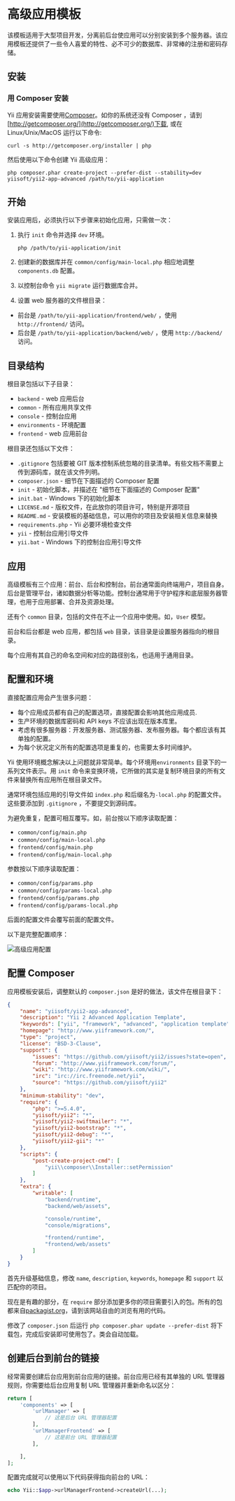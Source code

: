 高级应用模板
=============================

该模板适用于大型项目开发，分离前后台使应用可以分别安装到多个服务器。该应用模板还提供了一些令人喜爱的特性、必不可少的数据库、非常棒的注册和密码存储。

安装
------------

### 用 Composer 安装

Yii 应用安装需要使用[Composer](http://getcomposer.org/)。如你的系统还没有 Composer ，请到
[http://getcomposer.org/](http://getcomposer.org/)下载, 或在 Linux/Unix/MacOS 运行以下命令:

~~~
curl -s http://getcomposer.org/installer | php
~~~

然后使用以下命令创建 Yii 高级应用：

~~~
php composer.phar create-project --prefer-dist --stability=dev yiisoft/yii2-app-advanced /path/to/yii-application
~~~

开始
---------------

安装应用后，必须执行以下步骤来初始化应用，只需做一次：

1. 执行 `init` 命令并选择 `dev` 环境。

   ```
   php /path/to/yii-application/init
   ```
2. 创建新的数据库并在 `common/config/main-local.php` 相应地调整 `components.db` 配置。
3. 以控制台命令 `yii migrate` 运行数据库合并。
4. 设置 web 服务器的文件根目录：

- 前台是 `/path/to/yii-application/frontend/web/` ，使用 `http://frontend/` 访问。
- 后台是 `/path/to/yii-application/backend/web/` ，使用 `http://backend/` 访问。

目录结构
-------------------

根目录包括以下子目录：

- `backend` - web 应用后台
- `common` - 所有应用共享文件
- `console` - 控制台应用
- `environments` - 环境配置
- `frontend` - web 应用前台

根目录还包括以下文件：

- `.gitignore` 包括要被 GIT 版本控制系统忽略的目录清单。有些文档不需要上传到源码库，就在该文件列明。
- `composer.json` - 细节在下面描述的 Composer 配置
- `init` - 初始化脚本，并描述在 "细节在下面描述的 Composer 配置"
- `init.bat` - Windows 下的初始化脚本
- `LICENSE.md` - 版权文件，在此放你的项目许可，特别是开源项目
- `README.md` - 安装模板的基础信息，可以用你的项目及安装相关信息来替换
- `requirements.php` - Yii 必要环境检查文件
- `yii` - 控制台应用引导文件
- `yii.bat` - Windows 下的控制台应用引导文件

应用
------------

高级模板有三个应用：前台、后台和控制台。前台通常面向终端用户，项目自身。后台是管理平台，诸如数据分析等功能。控制台通常用于守护程序和底层服务器管理，也用于应用部署、合并及资源处理。

还有个 `common` 目录，包括的文件在不止一个应用中使用。如，`User` 模型。

前台和后台都是 web 应用，都包括 `web` 目录，该目录是设置服务器指向的根目录。

每个应用有其自己的命名空间和对应的路径别名，也适用于通用目录。

配置和环境
--------------

直接配置应用会产生很多问题：

- 每个应用成员都有自己的配置选项，直接配置会影响其他应用成员.
- 生产环境的数据库密码和 API keys 不应该出现在版本库里。
- 考虑有很多服务器：开发服务器、测试服务器、发布服务器。每个都应该有其单独的配置。
- 为每个状况定义所有的配置选项是重复的，也需要太多时间维护。

Yii 使用环境概念解决以上问题就非常简单。每个环境用`environments` 目录下的一系列文件表示。用 `init` 命令来变换环境，它所做的其实是复制环境目录的所有文件来替换所有应用所在根目录文件。

通常环境包括应用的引导文件如 `index.php` 和后缀名为`-local.php` 的配置文件。这些要添加到 `.gitignore` ，不要提交到源码库。

为避免重复，配置可相互覆写。如，前台按以下顺序读取配置：

- `common/config/main.php`
- `common/config/main-local.php`
- `frontend/config/main.php`
- `frontend/config/main-local.php`

参数按以下顺序读取配置：

- `common/config/params.php`
- `common/config/params-local.php`
- `frontend/config/params.php`
- `frontend/config/params-local.php`


后面的配置文件会覆写前面的配置文件。

以下是完整配置顺序：

![高级应用配置](images/advanced-app-configs.png)

配置 Composer
--------------------

应用模板安装后，调整默认的 `composer.json` 是好的做法，该文件在根目录下：

```json
{
    "name": "yiisoft/yii2-app-advanced",
    "description": "Yii 2 Advanced Application Template",
    "keywords": ["yii", "framework", "advanced", "application template"],
    "homepage": "http://www.yiiframework.com/",
    "type": "project",
    "license": "BSD-3-Clause",
    "support": {
        "issues": "https://github.com/yiisoft/yii2/issues?state=open",
        "forum": "http://www.yiiframework.com/forum/",
        "wiki": "http://www.yiiframework.com/wiki/",
        "irc": "irc://irc.freenode.net/yii",
        "source": "https://github.com/yiisoft/yii2"
    },
    "minimum-stability": "dev",
    "require": {
        "php": ">=5.4.0",
        "yiisoft/yii2": "*",
        "yiisoft/yii2-swiftmailer": "*",
        "yiisoft/yii2-bootstrap": "*",
        "yiisoft/yii2-debug": "*",
        "yiisoft/yii2-gii": "*"
    },
    "scripts": {
        "post-create-project-cmd": [
            "yii\\composer\\Installer::setPermission"
        ]
    },
    "extra": {
        "writable": [
            "backend/runtime",
            "backend/web/assets",

            "console/runtime",
            "console/migrations",

            "frontend/runtime",
            "frontend/web/assets"
        ]
    }
}
```

首先升级基础信息，修改 `name`, `description`, `keywords`, `homepage` 和 `support` 以匹配你的项目。

现在是有趣的部分，在 `require` 部分添加更多你的项目需要引入的包。所有的包都来自[packagist.org](https://packagist.org/)，请到该网站自由的浏览有用的代码。

修改了 `composer.json` 后运行 `php composer.phar update --prefer-dist` 将下载包，完成后安装即可使用包了。类会自动加载。

创建后台到前台的链接
------------------------

经常需要创建后台应用到前台应用的链接。前台应用已经有其单独的 URL 管理器规则，你需要给后台应用复制 URL 管理器并重新命名以区分：

```php
return [
    'components' => [
        'urlManager' => [
            // 这是后台 URL 管理器配置
        ],
        'urlManagerFrontend' => [
            // 这是前台 URL 管理器配置
        ],

    ],
];
```

配置完成就可以使用以下代码获得指向前台的 URL：

```php
echo Yii::$app->urlManagerFrontend->createUrl(...);
```
